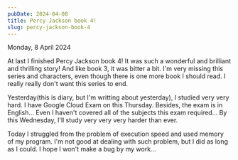 ```yaml
---
pubDate: 2024-04-08
title: Percy Jackson book 4!
slug: percy-jackson-book-4
---
```


Monday, 8 April 2024

At last I finished Percy Jackson book 4! It was such a wonderful and brilliant and thrilling story! And like book 3, it was bitter a bit. I'm very missing this series and characters, even though there is one more book I should read. I really really don't want this series to end.

Yesterday(this is diary, but I'm writting about yesterday), I studied very very hard. I have Google Cloud Exam on this Thursday. Besides, the exam is in English... Even I haven't covered all of the subjects this exam required... By this Wednesday, I'll study very very very harder than ever.

Today I struggled from the problem of execution speed and used memory of my program. I'm not good at dealing with such problem, but I did as long as I could. I hope I won't make a bug by my work...